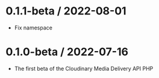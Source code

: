 
0.1.1-beta / 2022-08-01
=======================

  * Fix namespace

0.1.0-beta / 2022-07-16
==================

  * The first beta of the Cloudinary Media Delivery API PHP
